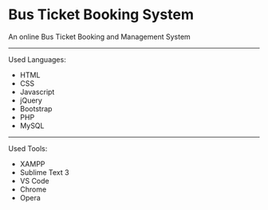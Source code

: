 # Bus Ticket Booking System
An online Bus Ticket Booking and Management System
__________________________________________________
Used Languages:
 * HTML
 * CSS
 * Javascript
 * jQuery
 * Bootstrap
 * PHP
 * MySQL
 ---------------------------------------------
Used Tools:
 * XAMPP
 * Sublime Text 3
 * VS Code
 * Chrome
 * Opera
